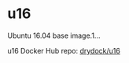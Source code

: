 # u16
Ubuntu 16.04 base image.1...

u16 Docker Hub repo: [drydock/u16](https://hub.docker.com/r/drydock/u16/)
  
